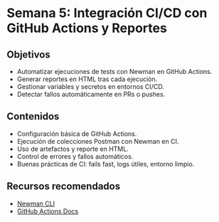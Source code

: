 # Semana 5: Integración CI/CD con GitHub Actions y Reportes

## Objetivos
- Automatizar ejecuciones de tests con Newman en GitHub Actions.
- Generar reportes en HTML tras cada ejecución.
- Gestionar variables y secretos en entornos CI/CD.
- Detectar fallos automáticamente en PRs o pushes.

## Contenidos
- Configuración básica de GitHub Actions.
- Ejecución de colecciones Postman con Newman en CI.
- Uso de artefactos y reporte en HTML.
- Control de errores y fallos automáticos.
- Buenas prácticas de CI: fails fast, logs útiles, entorno limpio.

## Recursos recomendados
- [Newman CLI](https://www.npmjs.com/package/newman)
- [GitHub Actions Docs](https://docs.github.com/en/actions)
